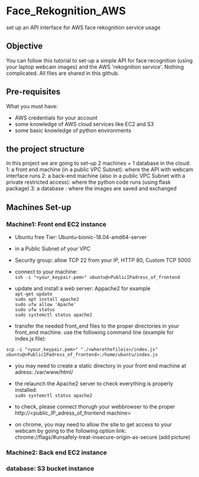# Face_Rekognition_AWS
set up an API interface for AWS face rekognition service usage

## Objective
You can follow this tutorial to set-up a simple API for face recognition (using your laptop webcam images) and the AWS 'rekognition service'. 
Nothing complicated. All files are shared in this github.

## Pre-requisites
What you must have:
- AWS credentials for your account
- some knowledge of AWS cloud services like EC2 and S3
- some basic knowledge of python environments

## the project structure
In this project we are going to set-up 2 machines + 1 database in the cloud:
1: a front end machine (in a public VPC Subnet): where the API with webcam interface runs
2: a back-end machine (also in a public VPC Subnet with a private restricted access): where the python code runs (using flask package)
3: a database : where the images are saved and exchanged

## Machines Set-up
### Machine1: Front end EC2 instance
- Ubuntu free Tier: Ubuntu-bionic-18.04-amd64-server
- in a Public Subnet of your VPC
- Security group: allow TCP 22 from your IP, HTTP 80, Custom TCP 5000
- connect to your machine:  
`ssh -i "<your_keypair.pem>" ubuntu@<PublicIPadress_of_frontend`

- update and install a web server: Appache2 for example  
`apt-get update`  
`sudo apt install apache2`  
`sudo ufw allow 'Apache'`  
`sudo ufw status`  
`sudo systemctl status apache2`  

- transfer the needed front_end files to the proper directories in your front_end machine.
use the following command line (example for index.js file):  

`scp -i "<your_keypair.pem>" "./<wherethefileis>/index.js" ubuntu@<PublicIPadress_of_frontend>:/home/ubuntu/index.js`

- you may need to create a static directory in your front end machine at adress: /var/www/html/  

- the relaunch the Apache2 server to check everything is properly installed:  
`sudo systemctl status apache2`

- to check, please connect thorugh your webbrowser to the proper http://<public_IP_adress_of_frontend machine>  
- on chrome, you may need to allow the site to get access to your webcam by going to the following option link:  
chrome://flags/#unsafely-treat-insecure-origin-as-secure
(add picture)




### Machine2: Back end EC2 instance
### database: S3 bucket instance
